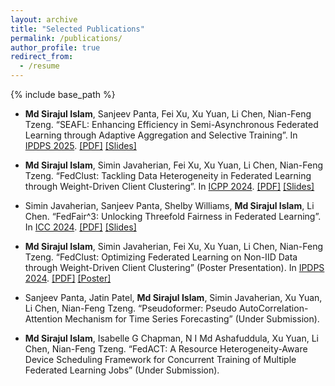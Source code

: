 ```yaml
---
layout: archive
title: "Selected Publications"
permalink: /publications/
author_profile: true
redirect_from:
  - /resume
---
```


{% include base_path %}
* **Md Sirajul Islam**, Sanjeev Panta, Fei Xu, Xu Yuan, Li Chen, Nian-Feng Tzeng. “SEAFL: Enhancing Efficiency in Semi-Asynchronous Federated Learning through Adaptive Aggregation and Selective Training”. In [IPDPS 2025](https://www.ipdps.org/ipdps2025/2025-organization.html). [[PDF]](https://arxiv.org/pdf/2503.05755) [[Slides]](https://drive.google.com/file/d/1TBxkTSD--l4g3YQg1juBuPWNGIGoPQB3/view?usp=sharing)
  
* **Md Sirajul Islam**, Simin Javaherian, Fei Xu, Xu Yuan, Li Chen, Nian-Feng Tzeng. “FedClust: Tackling Data Heterogeneity in Federated Learning through Weight-Driven Client Clustering”. In [ICPP 2024](https://icpp2024.org/). [[PDF]](https://dl.acm.org/doi/pdf/10.1145/3673038.3673151) [[Slides]](https://drive.google.com/file/d/1xh0FDqwGkXmkErV48P9XQKslskEd3PrG/view?usp=sharing)
  
* Simin Javaherian, Sanjeev Panta, Shelby Williams, **Md Sirajul Islam**, Li Chen. “FedFair^3: Unlocking Threefold Fairness in Federated Learning”. In [ICC 2024](https://icc2024.ieee-icc.org/). [[PDF]](https://ieeexplore.ieee.org/document/10622273) [[Slides]](https://docs.google.com/presentation/d/1NFYoFL6asVf-vS7tjEXX1ciQNI-feiB-/edit?usp=sharing&ouid=114853089372464174240&rtpof=true&sd=true)
  
* **Md Sirajul Islam**, Simin Javaherian, Fei Xu, Xu Yuan, Li Chen, Nian-Feng Tzeng. “FedClust: Optimizing Federated Learning on Non-IID Data through Weight-Driven Client Clustering” (Poster Presentation). In [IPDPS 2024](https://www.ipdps.org/ipdps2024/). [[PDF]](https://www.computer.org/csdl/proceedings-article/ipdpsw/2024/646000b184/1YTsaK0P37q) [[Poster]](https://drive.google.com/file/d/19LQj8I4MjtUqHp4iG9cpQcvOG1WqIP0T/view?usp=sharing)

* Sanjeev Panta, Jatin Patel, **Md Sirajul Islam**, Simin Javaherian, Xu Yuan, Li Chen, Nian-Feng Tzeng. “Pseudoformer: Pseudo AutoCorrelation-Attention Mechanism for Time Series Forecasting” (Under Submission).

* **Md Sirajul Islam**, Isabelle G Chapman, N I Md Ashafuddula, Xu Yuan, Li Chen, Nian-Feng Tzeng. “FedACT: A Resource Heterogeneity-Aware Device Scheduling Framework for Concurrent Training of Multiple Federated Learning Jobs” (Under Submission).
  
